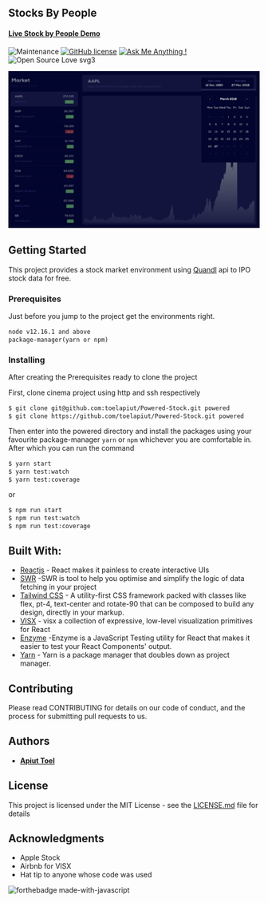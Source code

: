 
###

## Stocks By People
#### [Live Stock by People Demo ](https://powered-stocks.netlify.app/)
 
![Maintenance](https://img.shields.io/badge/Maintained%3F-yes-green.svg)
[![GitHub license](https://img.shields.io/github/license/Naereen/StrapDown.js.svg)](https://github.com/toelapiut/cinema/LICENSE)
[![Ask Me Anything !](https://img.shields.io/badge/Ask%20me-anything-1abc9c.svg)](https://GitHub.com/toelapiut)
![Open Source Love svg3](https://badges.frapsoft.com/os/v3/open-source.svg?v=103)


![](./src/assets/images/screenshots/calendar.png)

## Getting Started
This project provides a stock market environment using [Quandl](https://quandl.com) api to IPO stock data for free.

### Prerequisites
Just before you jump to the project get the environments right.

```
node v12.16.1 and above
package-manager(yarn or npm)
```

### Installing

After creating the Prerequisites ready to clone the project

First, clone cinema project using http and ssh respectively

```
$ git clone git@github.com:toelapiut/Powered-Stock.git powered
$ git clone https://github.com/toelapiut/Powered-Stock.git powered
```

Then enter into the powered directory and install the packages using your favourite package-manager ```yarn``` or 
```npm``` whichever you are comfortable in.
After which you can run the command 

```
$ yarn start
$ yarn test:watch
$ yarn test:coverage
```

or 

```
$ npm run start
$ npm run test:watch
$ npm run test:coverage
```
## Built With:

* [Reactjs](https://reactjs.org/) - React makes it painless to create interactive UIs
* [SWR](https://swr.vercel.app/) -SWR  is tool to help you optimise and simplify the logic of data fetching in your project
* [Tailwind CSS](https://tailwindcss.com/) - A utility-first CSS framework packed with classes like flex, pt-4, text-center and rotate-90 that can be composed to build any design, directly in your markup.
* [VISX](https://airbnb.io/visx) - visx a collection of expressive, low-level visualization primitives for React
* [Enzyme](https://enzymejs.github.io/enzyme/) -Enzyme is a JavaScript Testing utility for React that makes it easier to test your React Components' output.
* [Yarn](https://yarnpkg.com/) - Yarn is a package manager that doubles down as project manager. 

## Contributing

Please read CONTRIBUTING for details on our code of conduct, and the process for submitting pull requests to us.


## Authors

* **[Apiut Toel](https://github.com/toelapiut)**


## License

This project is licensed under the MIT License - see the [LICENSE.md](LICENSE) file for details

## Acknowledgments

* Apple Stock
* Airbnb for VISX
* Hat tip to anyone whose code was used


![forthebadge made-with-javascript](http://ForTheBadge.com/images/badges/made-with-javascript.svg)